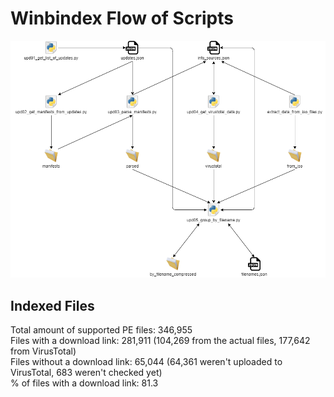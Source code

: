# Winbindex Flow of Scripts

![winbindex-scripts-flow.png](winbindex-scripts-flow.png)

## Indexed Files

<!--FileStats-->
Total amount of supported PE files: 346,955  
Files with a download link: 281,911 (104,269 from the actual files, 177,642 from VirusTotal)  
Files without a download link: 65,044 (64,361 weren't uploaded to VirusTotal, 683 weren't checked yet)  
% of files with a download link: 81.3  
<!--/FileStats-->
